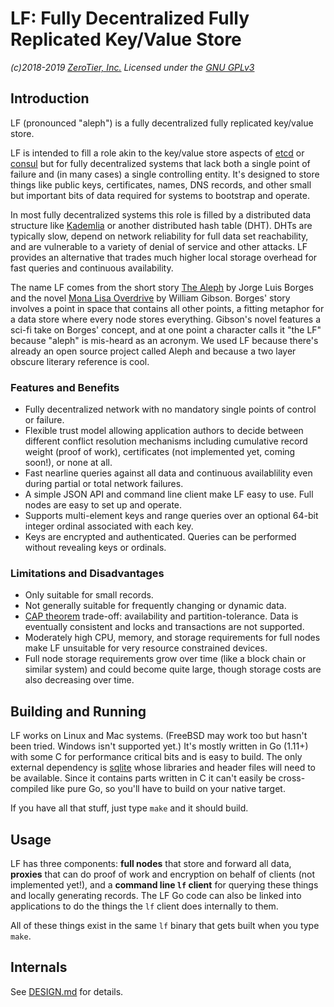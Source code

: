 # LF: Fully Decentralized Fully Replicated Key/Value Store

*(c)2018-2019 [ZeroTier, Inc.](https://www.zerotier.com/)* 
*Licensed under the [GNU GPLv3](LICENSE.txt)*

## Introduction

LF (pronounced "aleph") is a fully decentralized fully replicated key/value store.

LF is intended to fill a role akin to the key/value store aspects of [etcd](https://github.com/etcd-io/etcd) or [consul](https://www.consul.io) but for fully decentralized systems that lack both a single point of failure and (in many cases) a single controlling entity. It's designed to store things like public keys, certificates, names, DNS records, and other small but important bits of data required for systems to bootstrap and operate.

In most fully decentralized systems this role is filled by a distributed data structure like [Kademlia](https://en.wikipedia.org/wiki/Kademlia) or another distributed hash table (DHT). DHTs are typically slow, depend on network reliability for full data set reachability, and are vulnerable to a variety of denial of service and other attacks. LF provides an alternative that trades much higher local storage overhead for fast queries and continuous availability.

The name LF comes from the short story [The Aleph](https://en.wikipedia.org/wiki/The_Aleph_%28short_story%29) by Jorge Luis Borges and the novel [Mona Lisa Overdrive](https://en.wikipedia.org/wiki/Mona_Lisa_Overdrive) by William Gibson. Borges' story involves a point in space that contains all other points, a fitting metaphor for a data store where every node stores everything. Gibson's novel features a sci-fi take on Borges' concept, and at one point a character calls it "the LF" because "aleph" is mis-heard as an acronym. We used LF because there's already an open source project called Aleph and because a two layer obscure literary reference is cool.

### Features and Benefits

 * Fully decentralized network with no mandatory single points of control or failure.
 * Flexible trust model allowing application authors to decide between different conflict resolution mechanisms including cumulative record weight (proof of work), certificates (not implemented yet, coming soon!), or none at all.
 * Fast nearline queries against all data and continuous availablility even during partial or total network failures.
 * A simple JSON API and command line client make LF easy to use. Full nodes are easy to set up and operate.
 * Supports multi-element keys and range queries over an optional 64-bit integer ordinal associated with each key.
 * Keys are encrypted and authenticated. Queries can be performed without revealing keys or ordinals.

### Limitations and Disadvantages

 * Only suitable for small records.
 * Not generally suitable for frequently changing or dynamic data.
 * [CAP theorem](https://en.wikipedia.org/wiki/CAP_theorem) trade-off: availability and partition-tolerance. Data is eventually consistent and locks and transactions are not supported.
 * Moderately high CPU, memory, and storage requirements for full nodes make LF unsuitable for very resource constrained devices.
 * Full node storage requirements grow over time (like a block chain or similar system) and could become quite large, though storage costs are also decreasing over time.

## Building and Running

LF works on Linux and Mac systems. (FreeBSD may work too but hasn't been tried. Windows isn't supported yet.) It's mostly written in Go (1.11+) with some C for performance critical bits and is easy to build. The only external dependency is [sqlite](https://sqlite.org/) whose libraries and header files will need to be available. Since it contains parts written in C it can't easily be cross-compiled like pure Go, so you'll have to build on your native target.

If you have all that stuff, just type `make` and it should build.

## Usage

LF has three components: **full nodes** that store and forward all data, **proxies** that can do proof of work and encryption on behalf of clients (not implemented yet!), and a **command line `lf` client** for querying these things and locally generating records. The LF Go code can also be linked into applications to do the things the `lf` client does internally to them.

All of these things exist in the same `lf` binary that gets built when you type `make`.



## Internals

See [DESIGN.md](doc/DESIGN.md) for details.
